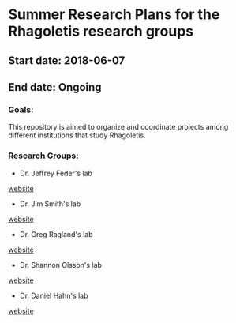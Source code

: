 # Summer Research Plans for the Rhagoletis research groups

## Start date: 2018-06-07
## End date: Ongoing

### Goals:

This repository is aimed to organize and coordinate projects among different institutions that study Rhagoletis. 

### Research Groups:

* Dr. Jeffrey Feder's lab

[website](https://federlab.nd.edu/)

* Dr. Jim Smith's lab

[website](https://msu.edu/user/jimsmith/)

* Dr. Greg Ragland's lab

[website](https://seasonaladaptation.org/)


* Dr. Shannon Olsson's lab

[website](https://nice.ncbs.res.in/)

* Dr. Daniel Hahn's lab

[website](http://entnemdept.ufl.edu/people-directory/daniel-hahn/)
